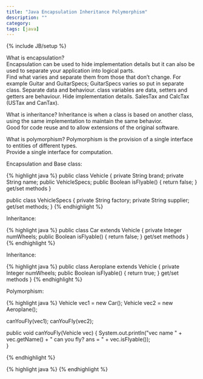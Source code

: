 ```yaml
---
title: "Java Encapsulation Inheritance Polymorphism"
description: ""
category: 
tags: [java]
---
```

{% include JB/setup %}

What is encapsulation?  
Encapsulation can be used to hide implementation details but it can also be used to separate your application into logical parts.  
Find what varies and separate them from those that don’t change. For example Guitar and GuitarSpecs; GuitarSpecs varies so put in separate class.
Separate data and behaviour. class variables are data, setters and getters are behaviour. Hide implementation details.
SalesTax and CalcTax (USTax and CanTax).  

What is inheritance?
Inheritance is when a class is based on another class, using the same implementation to maintain the same behavior.  
Good for code reuse and to allow extensions of the original software.  

What is polymorphism?
Polymorphism is the provision of a single interface to entities of different types.  
Provide a single interface for computation.  

Encapsulation and Base class:

{% highlight java %}
public class Vehicle {
  private String brand;
  private String name;
  public VehicleSpecs;
  public Boolean isFlyable() {
    return false;
  }
  get/set methods
}

public class VehicleSpecs {
  private String factory;
  private String supplier;
  get/set methods;
}
{% endhighlight %}

Inheritance:

{% highlight java %}
public class Car extends Vehicle {
  private Integer numWheels;
  public Boolean isFlyable() {
    return false;
  }
  get/set methods
}
{% endhighlight %}

Inheritance:

{% highlight java %}
public class Aeroplane extends Vehicle {
  private Integer numWheels;
  public Boolean isFlyable() {
    return true;
  }
  get/set methods
}
{% endhighlight %}

Polymorphism:

{% highlight java %}
Vehicle vec1 = new Car();
Vehicle vec2 = new Aeroplane();

canYouFly(vec1);
canYouFly(vec2);

public void canYouFly(Vehicle vec) {
  System.out.println("vec name " + vec.getName() + " can you fly? ans = " + vec.isFlyable());  
}

{% endhighlight %}

{% highlight java %}
{% endhighlight %}
